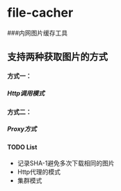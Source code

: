 # file-cacher 
###内网图片缓存工具
## 支持两种获取图片的方式
#### 方式一：
##### Http调用模式

#### 方式二：
##### Proxy方式

#### TODO List
* 记录SHA-1避免多次下载相同的图片
* Http代理的模式
* 集群模式 

